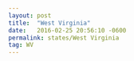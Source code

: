 ```yaml
---
layout: post
title:  "West Virginia"
date:   2016-02-25 20:56:10 -0600
permalink: states/West Virginia
tag: WV
---
```

